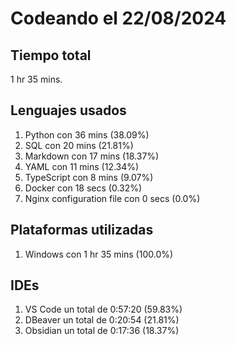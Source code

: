 # Codeando el 22/08/2024

## Tiempo total
1 hr 35 mins.

## Lenguajes usados
1. Python con 36 mins (38.09%)
1. SQL con 20 mins (21.81%)
1. Markdown con 17 mins (18.37%)
1. YAML con 11 mins (12.34%)
1. TypeScript con 8 mins (9.07%)
1. Docker con 18 secs (0.32%)
1. Nginx configuration file con 0 secs (0.0%)

## Plataformas utilizadas
1. Windows con 1 hr 35 mins (100.0%)

## IDEs
1. VS Code un total de 0:57:20 (59.83%)
1. DBeaver un total de 0:20:54 (21.81%)
1. Obsidian un total de 0:17:36 (18.37%)
